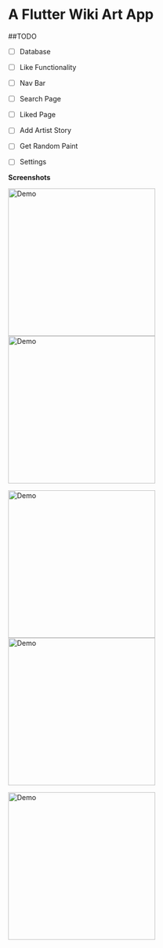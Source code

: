 # A Flutter Wiki Art App

##TODO

- [ ] Database
- [ ] Like Functionality
- [ ] Nav Bar
- [ ] Search Page
- [ ] Liked Page
- [ ] Add Artist Story
- [ ] Get Random Paint
- [ ] Settings


**Screenshots**


<img width="300px" alt="Demo" src="https://i.imgur.com/2WXhFbJ.jpg"/>  <img width="300px" alt="Demo" src="https://i.imgur.com/jjO4xPz.jpg"/>


<img width="300px" alt="Demo" src="https://i.imgur.com/tuJySm6.jpg"/>  <img width="300px" alt="Demo" src="https://i.imgur.com/qMEI0S1.jpg"/>


<img width="300px" alt="Demo" src="https://i.imgur.com/FgJiG8e.jpg"/> 
